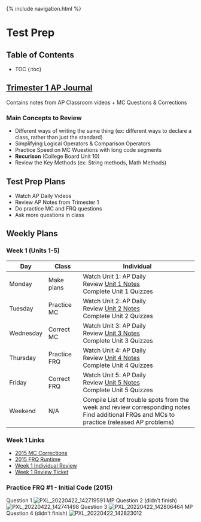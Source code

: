 {% include navigation.html %}

# Test Prep

## Table of Contents
* TOC
{:toc}

## [Trimester 1 AP Journal](https://docs.google.com/document/d/1RIIQLuQYmd7VfgwVUuagS0k8c6wzEtOcaqYy5M8PtLE/edit?usp=sharing)
Contains notes from AP Classroom videos + MC Questions & Corrections

### Main Concepts to Review
- Different ways of writing the same thing (ex: different ways to declare a class, rather than just the standard)
- Simplifying Logical Operators & Comparison Operators
- Practice Speed on MC Wuestions with long code segments
- **Recurison** (College Board Unit 10)
- Review the Key Methods (ex: String methods, Math Methods)

## Test Prep Plans
- Watch AP Daily Videos
- Review AP Notes from Trimester 1
- Do practice MC and FRQ questions
- Ask more questions in class

## Weekly Plans

### Week 1 (Units 1-5)

Day       | Class        | Individual
----------|--------------|------------
Monday    | Make plans   | Watch Unit 1: AP Daily<br>Review [Unit 1 Notes](https://docs.google.com/document/d/1RIIQLuQYmd7VfgwVUuagS0k8c6wzEtOcaqYy5M8PtLE/edit#bookmark=id.4j5qsmn6sipx)<br>Complete Unit 1 Quizzes
Tuesday   | Practice MC  | Watch Unit 2: AP Daily<br>Review [Unit 2 Notes](https://docs.google.com/document/d/1RIIQLuQYmd7VfgwVUuagS0k8c6wzEtOcaqYy5M8PtLE/edit#bookmark=id.xgpdtxh6tswz)<br>Complete Unit 2 Quizzes
Wednesday | Correct MC   | Watch Unit 3: AP Daily<br>Review [Unit 3 Notes](https://docs.google.com/document/d/1RIIQLuQYmd7VfgwVUuagS0k8c6wzEtOcaqYy5M8PtLE/edit#bookmark=id.ytwn9lyp74bv)<br>Complete Unit 3 Quizzes
Thursday  | Practice FRQ | Watch Unit 4: AP Daily<br>Review [Unit 4 Notes](https://docs.google.com/document/d/1RIIQLuQYmd7VfgwVUuagS0k8c6wzEtOcaqYy5M8PtLE/edit#bookmark=id.kup2em8q0y8u)<br>Complete Unit 4 Quizzes
Friday    | Correct FRQ  | Watch Unit 5: AP Daily<br>Review [Unit 5 Notes](https://docs.google.com/document/d/1RIIQLuQYmd7VfgwVUuagS0k8c6wzEtOcaqYy5M8PtLE/edit#bookmark=id.jrlsdhqzyh2v)<br>Complete Unit 5 Quizzes
Weekend   | N/A          | Compile List of trouble spots from the week and review corresponding notes<br>Find additional FRQs and MCs to practice (released AP problems)

### Week 1 Links
- [2015 MC Corrections](https://docs.google.com/document/d/1jT28AytAn5KImJ13SHB8hOLP28Ea6BeVFarLeRDwJMg/edit?usp=sharing)
- [2015 FRQ Runtime](https://replit.com/@KaavyaUppala/KaavyaIndividualTri3#Main.java)
- [Week 1 Individual Review](url)
- [Week 1 Review Ticket](https://github.com/dsblack0/stickers_for_charity/issues/44)

### Practice FRQ #1 - Initial Code (2015)
Question 1
![PXL_20220422_142719591 MP](https://user-images.githubusercontent.com/72475036/164735403-9ba55cf3-fe99-4d16-ae81-a516d75bd4ba.jpg)
Question 2 (didn't finish)
![PXL_20220422_142741498](https://user-images.githubusercontent.com/72475036/164735460-8b7642cc-fd30-447f-88da-a194583577d9.jpg)
Question 3
![PXL_20220422_142806464 MP](https://user-images.githubusercontent.com/72475036/164735559-ba27e083-b370-4259-8534-1af35c5eebd0.jpg)
Question 4 (didn't finish)
![PXL_20220422_142823012](https://user-images.githubusercontent.com/72475036/164735606-3e83e151-24c2-45b3-913f-4a3bc977b74d.jpg)

